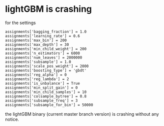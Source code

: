 # lightGBM is crashing
for the settings 

```
assignments['bagging_fraction'] = 1.0
assignments['learning_rate'] = 0.6
assignments['max_bin'] = 200
assignments['max_depth'] = 30
assignments['min_child_weight'] = 200
assignments['n_estimators'] = 6000
assignments['num_leaves'] = 2000000
assignments['subsample'] = 1.0
assignments['scale_pos_weight'] = 2000
assignments['boosting_type'] = 'gbdt'
assignments['reg_alpha'] = 0
assignments['reg_lambda'] = 2
assignments['is_unbalance'] = True
assignments['min_split_gain'] = 0
assignments['min_child_samples'] = 10
assignments['colsample_bytree'] = 0.8
assignments['subsample_freq'] = 3
assignments['subsample_for_bin'] = 50000
```

the lightGBM binary (current master branch version) is crashing without any notice.